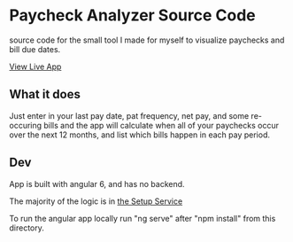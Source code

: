 # Paycheck Analyzer Source Code
source code for the small tool I made for myself to visualize paychecks and bill due dates.

[View Live App](https://paycheck-analyzer.herokuapp.com/)

## What it does
Just enter in your last pay date, pat frequency, net pay, and some re-occuring bills and the app will calculate when all of your paychecks occur over the next 12 months, and list which bills happen in each pay period.

## Dev
App is built with angular 6, and has no backend. 

The majority of the logic is in [the Setup Service](./src/app/modules/setup/services/setup.service.ts)

To run the angular app locally run "ng serve" after "npm install" from this directory.



